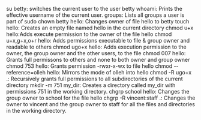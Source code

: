 su betty: switches the current user to the user betty
whoami: Prints the effective username of the current user.
groups: Lists all groups a user is part of
sudo chown betty hello: Changes owner of file hello to betty
touch hello: Creates an empty file named hello in the current directory
chmod u+x hello:Adds execute permission to the owner of the file hello
chmod u+x,g+x,o+r hello: Adds permissions executable to file & group owner and readable to others
chmod ugo+x hello: Adds execution permission to the owner, the group owner and the other users, to the file
chmod 007 hello: Grants full permissons to others and none to both owner and group owner
chmod 753 hello: Grants permission -rwxr-x-wx to file hello
chmod --reference=olleh hello: Mirrors the mode of olleh into hello
chmod -R ugo+x .: Recursively grants full permissions to all subdirectories of the current directory
mkdir -m 751 my_dir: Creates a directory called my_dir with permissions 751 in the working directory.
chgrp school hello: Changes the group owner to school for the file hello
chgrp -R vincent:staff .: Changes the owner to vincent and the group owner to staff for all the files and directories in the working directory.
